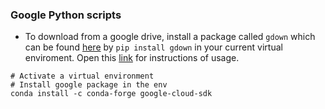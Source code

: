 ### Google Python scripts

* To download from a google drive, install a package called `gdown` which can be found [here](https://github.com/wkentaro/gdown) by `pip install gdown` in your current virtual enviroment. Open this [link](https://github.com/wkentaro/gdown) for instructions of usage.

```
# Activate a virtual environment
# Install google package in the env
conda install -c conda-forge google-cloud-sdk 
```